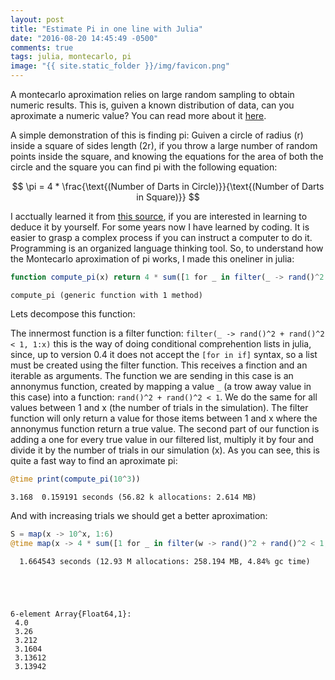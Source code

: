 ```yaml
---
layout: post
title: "Estimate Pi in one line with Julia"
date: "2016-08-20 14:45:49 -0500"
comments: true
tags: julia, montecarlo, pi
image: "{{ site.static_folder }}/img/favicon.png"
---
```


A montecarlo aproximation relies on large random sampling to obtain numeric results. This is, guiven a known distribution of data, can you aproximate a numeric value? You can read more about it [here](https://en.wikipedia.org/wiki/Monte_Carlo_method).

A simple demonstration of this is finding pi: Guiven a circle of radius \(r\) inside a square of sides length \(2r\), if you throw a large number of random points inside the square, and knowing the equations for the area of both the circle and the square you can find pi with the following equation:

$$ \pi = 4 * \frac{\text{(Number of Darts in Circle)}}{\text{(Number of Darts in Square)}} $$

I acctually learned it from [this source](http://polymer.bu.edu/java/java/montepi/MontePi.html), if you are interested in learning to deduce it by yourself. For some years now I have learned by coding. It is easier to grasp a complex process if you can instruct a computer to do it. Programming is an organized language thinking tool. So, to understand how the Montecarlo aproximation of pi works, I made this oneliner in julia:


```julia
function compute_pi(x) return 4 * sum([1 for _ in filter(_ -> rand()^2 + rand()^2 < 1, 1:x)]) / x end
```




    compute_pi (generic function with 1 method)



Lets decompose this function:

The innermost function is a filter function: `filter(_ -> rand()^2 + rand()^2 < 1, 1:x)` this is the way of doing conditional comprehention lists in julia, since, up to version 0.4 it does not accept the `[for in if]` syntax, so a list must be created using the filter function. This receives a finction and an iterable as arguments. The function we are sending in this case is an annonymus function, created by mapping a value `_` (a trow away value in this case) into a function: `rand()^2 + rand()^2 < 1`. We do the same for all values between 1 and x (the number of trials in the simulation). The filter function will only return a value for those items between 1 and x where the annonymus function return a true value.
The second part of our function is adding a one for every true value in our filtered list, multiply it by four and divide it by the number of trials in our simulation (x).
As you can see, this is quite a fast way to find an aproximate pi:


```julia
@time print(compute_pi(10^3))
```

    3.168  0.159191 seconds (56.82 k allocations: 2.614 MB)


And with increasing trials we should get a better aproximation:


```julia
S = map(x -> 10^x, 1:6)
@time map(x -> 4 * sum([1 for _ in filter(w -> rand()^2 + rand()^2 < 1, 1:x)]) / x, S)
```

      1.664543 seconds (12.93 M allocations: 258.194 MB, 4.84% gc time)





    6-element Array{Float64,1}:
     4.0    
     3.26   
     3.212  
     3.1604
     3.13612
     3.13942
